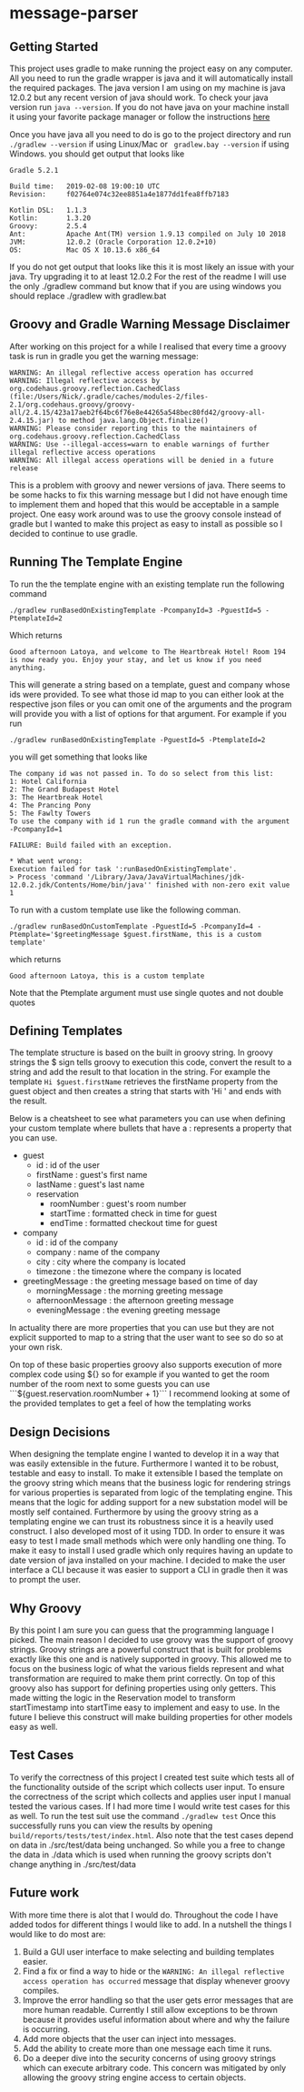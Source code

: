 # message-parser
## Getting Started
This project uses gradle to make running the project easy on any computer. All you need to run the gradle wrapper
is java and it will automatically install the required packages. The java version I am using on my machine is
java 12.0.2 but any recent version of java should work. To check your java version run ``java --version``. If you
do not have java on your machine install it using your favorite package manager or follow the instructions 
[here](https://docs.oracle.com/en/java/javase/12/install/overview-jdk-installation.html#GUID-8677A77F-231A-40F7-98B9-1FD0B48C346A)

Once you have java all you need to do is go to the project directory and run `` ./gradlew --version`` if
using Linux/Mac or `` gradlew.bay --version`` if using Windows. you should get output that looks like
```
Gradle 5.2.1

Build time:   2019-02-08 19:00:10 UTC
Revision:     f02764e074c32ee8851a4e1877dd1fea8ffb7183

Kotlin DSL:   1.1.3
Kotlin:       1.3.20
Groovy:       2.5.4
Ant:          Apache Ant(TM) version 1.9.13 compiled on July 10 2018
JVM:          12.0.2 (Oracle Corporation 12.0.2+10)
OS:           Mac OS X 10.13.6 x86_64
```
If you do not get output that looks like this it is most likely an issue with your java. Try upgrading it to at least
12.0.2
For the rest of the readme I will use the only ./gradlew command but know that if you are using windows you
should replace ./gradlew with gradlew.bat

## Groovy and Gradle Warning Message Disclaimer
After working on this project for a while I realised that every time a groovy task is run in gradle you get
the warning message:
```
WARNING: An illegal reflective access operation has occurred
WARNING: Illegal reflective access by org.codehaus.groovy.reflection.CachedClass (file:/Users/Nick/.gradle/caches/modules-2/files-2.1/org.codehaus.groovy/groovy-all/2.4.15/423a17aeb2f64bc6f76e8e44265a548bec80fd42/groovy-all-2.4.15.jar) to method java.lang.Object.finalize()
WARNING: Please consider reporting this to the maintainers of org.codehaus.groovy.reflection.CachedClass
WARNING: Use --illegal-access=warn to enable warnings of further illegal reflective access operations
WARNING: All illegal access operations will be denied in a future release
```
This is a problem with groovy and newer versions of java. There seems to be some hacks to fix this warning message
but I did not have enough time to implement them and hoped that this would be acceptable in a sample project. 
One easy work around was to use the groovy console instead of gradle but I wanted to make this project as easy to 
install as possible so I decided to continue to use gradle.

## Running The Template Engine
To run the the template engine with an existing template run the following command 
```
./gradlew runBasedOnExistingTemplate -PcompanyId=3 -PguestId=5 -PtemplateId=2
```
Which returns
```
Good afternoon Latoya, and welcome to The Heartbreak Hotel! Room 194 is now ready you. Enjoy your stay, and let us know if you need anything.
```
This will generate a string based on a template, guest and company whose ids were provided. To see what those id
map to you can either look at the respective json files or you can omit one of the arguments and the program
will provide you with a list of options for that argument.
For example if you run
```
./gradlew runBasedOnExistingTemplate -PguestId=5 -PtemplateId=2
```
you will get something that looks like
```
The company id was not passed in. To do so select from this list: 
1: Hotel California
2: The Grand Budapest Hotel
3: The Heartbreak Hotel
4: The Prancing Pony
5: The Fawlty Towers
To use the company with id 1 run the gradle command with the argument -PcompanyId=1

FAILURE: Build failed with an exception.

* What went wrong:
Execution failed for task ':runBasedOnExistingTemplate'.
> Process 'command '/Library/Java/JavaVirtualMachines/jdk-12.0.2.jdk/Contents/Home/bin/java'' finished with non-zero exit value 1
```

To run with a custom template use like the following comman.
```
./gradlew runBasedOnCustomTemplate -PguestId=5 -PcompanyId=4 -Ptemplate='$greetingMessage $guest.firstName, this is a custom template'
```
which returns
```
Good afternoon Latoya, this is a custom template
```
Note that the Ptemplate argument must use single quotes and not double quotes

## Defining Templates
The template structure is based on the built in groovy string. In groovy strings the $ sign tells groovy 
to execution this code, convert the result to a string and add the result to that location in the string.
For example the template ``Hi $guest.firstName`` retrieves the firstName property from the guest object
and then creates a string that starts with 'Hi ' and ends with the result.

Below is a cheatsheet to see what parameters you can use when defining your custom template where bullets that 
have a : represents a property that you can use.
* guest
    - id        : id of the user
    - firstName : guest's first name
    - lastName  : guest's last name
    - reservation
        * roomNumber : guest's room number
        * startTime  : formatted check in time for guest
        * endTime    : formatted checkout time for guest
* company
    - id       : id of the company
    - company  : name of the company
    - city     : city where the company is located
    - timezone : the timezone where the company is 
                 located
* greetingMessage : the greeting message 
                    based on time of day
    - morningMessage : the morning greeting message
    - afternoonMessage : the afternoon greeting message
    - eveningMessage : the evening greeting message

In actuality there are more properties that you can use but they are not explicit supported to map 
to a string that the user want to see so do so at your own risk.

On top of these basic properties groovy also supports execution of more complex code using ${}
so for example if you wanted to get the room number of the room next to some guests you can use
```${guest.reservation.roomNumber + 1}```
I recommend looking at some of the provided templates to get a feel of how the templating works

## Design Decisions 
When designing the template engine I wanted to develop it in a way that was easily extensible in the future.
Furthermore I wanted it to be robust, testable and easy to install. To make it extensible I based the template on 
the groovy string which means that the business logic for rendering strings for various properties is
separated from logic of the templating engine. This means that the logic for adding support for a new substation
model will be mostly self contained. Furthermore by using the groovy string as a templating engine
we can trust its robustness since it is a heavily used construct. I also developed most of it using TDD.
In order to ensure it was easy to test I made small methods which were only handling one thing.
To make it easy to install I used gradle which only requires having an update to date version of
java installed on your machine. I decided to make the user interface a CLI because it 
was easier to support a CLI in gradle then it was to prompt the user.


## Why Groovy
By this point I am sure you can guess that the programming language I picked. The main reason I
decided to use groovy was the support of groovy strings. Groovy strings are a powerful construct 
that is built for problems exactly like this one and is natively supported in groovy. This allowed
me to focus on the business logic of what the various fields represent and what transformation are
required to make them print correctly. On top of this groovy also has support for defining properties
using only getters. This made witting the logic in the Reservation model to transform startTimestamp
into startTime easy to implement and easy to use. In the future I believe this construct will make 
building properties for other models easy as well.

## Test Cases
To verify the correctness of this project I created test suite which tests all of the functionality 
outside of the script which collects user input. To ensure the correctness of the script which collects
and applies user input I manual tested the various cases. If I had more time I would write test cases 
for this as well. To run the test suit use the command ``./gradlew test`` Once this successfully runs you
can view the results by opening ``build/reports/tests/test/index.html``. Also note that the test cases 
depend on data in ./src/test/data being unchanged. So while you a free to change the data in ./data 
which is used when running the groovy scripts don't change anything in ./src/test/data

## Future work
With more time there is alot that I would do. Throughout the code I have added todos for different 
things I would like to add. In a nutshell the things I would like to do most are:
1. Build a GUI user interface to make selecting and building templates easier.
2. Find a fix or find a way to hide or the ``WARNING: An illegal reflective access operation has occurred``
   message that display whenever groovy compiles. 
3. Improve the error handling so that the user gets error messages that are more human readable. Currently
   I still allow exceptions to be thrown because it provides useful information about where and why the 
   failure is occurring.
4. Add more objects that the user can inject into messages.
5. Add the ability to create more than one message each time it runs.
6. Do a deeper dive into the security concerns of using groovy strings which can execute arbitrary code.
   This concern was mitigated by only allowing the groovy string engine access to certain objects.